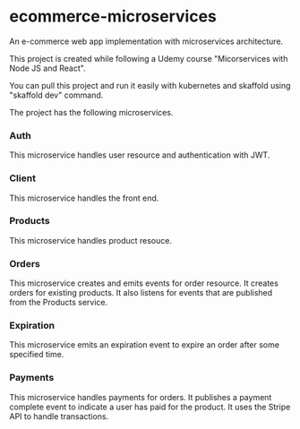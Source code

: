 # ecommerce-microservices
An e-commerce web app implementation with microservices architecture.

This project is created while following a Udemy course "Micorservices with Node JS and React".

You can pull this project and run it easily with kubernetes and skaffold using "skaffold dev" command.

The project has the following microservices.

### Auth
  This microservice handles user resource and authentication with JWT.
  
### Client
   This microservice handles the front end.
  
### Products
  This microservice handles product resouce.
  
### Orders
 This microservice creates and emits events for order resource. It creates orders for existing products. It also listens for events that are published from the Products service.
  
### Expiration
  This microservice emits an expiration event to expire an order after some specified time.
  
### Payments
  This microservice handles payments for orders. It publishes a payment complete event to indicate a user has paid for the product. It uses the Stripe API to handle transactions.
